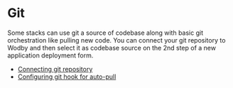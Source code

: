 # Git

Some stacks can use git a source of codebase along with basic git orchestration like pulling new code. You can connect your git repository to Wodby and then select it as codebase source on the 2nd step of a new application deployment form.

* [Connecting git repository](connect/README.md)
* [Configuring git hook for auto-pull](auto-deployment-hooks.md)

